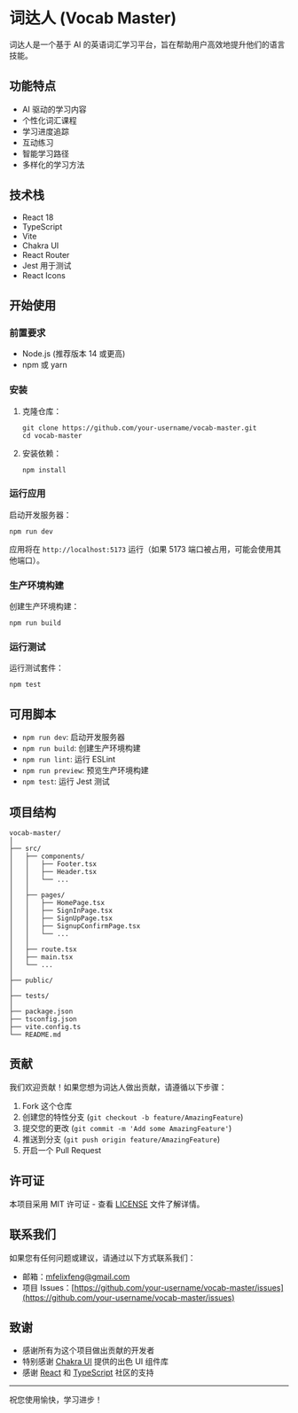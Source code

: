 # 词达人 (Vocab Master)

词达人是一个基于 AI 的英语词汇学习平台，旨在帮助用户高效地提升他们的语言技能。

## 功能特点

- AI 驱动的学习内容
- 个性化词汇课程
- 学习进度追踪
- 互动练习
- 智能学习路径
- 多样化的学习方法

## 技术栈

- React 18
- TypeScript
- Vite
- Chakra UI
- React Router
- Jest 用于测试
- React Icons

## 开始使用

### 前置要求

- Node.js (推荐版本 14 或更高)
- npm 或 yarn

### 安装

1. 克隆仓库：

   ```
   git clone https://github.com/your-username/vocab-master.git
   cd vocab-master
   ```

2. 安装依赖：
   ```
   npm install
   ```

### 运行应用

启动开发服务器：

```
npm run dev
```

应用将在 `http://localhost:5173` 运行（如果 5173 端口被占用，可能会使用其他端口）。

### 生产环境构建

创建生产环境构建：

```
npm run build
```

### 运行测试

运行测试套件：

```
npm test
```

## 可用脚本

- `npm run dev`: 启动开发服务器
- `npm run build`: 创建生产环境构建
- `npm run lint`: 运行 ESLint
- `npm run preview`: 预览生产环境构建
- `npm test`: 运行 Jest 测试

## 项目结构

```
vocab-master/
│
├── src/
│   ├── components/
│   │   ├── Footer.tsx
│   │   ├── Header.tsx
│   │   └── ...
│   │
│   ├── pages/
│   │   ├── HomePage.tsx
│   │   ├── SignInPage.tsx
│   │   ├── SignUpPage.tsx
│   │   ├── SignupConfirmPage.tsx
│   │   └── ...
│   │
│   ├── route.tsx
│   ├── main.tsx
│   └── ...
│
├── public/
│
├── tests/
│
├── package.json
├── tsconfig.json
├── vite.config.ts
└── README.md
```

## 贡献

我们欢迎贡献！如果您想为词达人做出贡献，请遵循以下步骤：

1. Fork 这个仓库
2. 创建您的特性分支 (`git checkout -b feature/AmazingFeature`)
3. 提交您的更改 (`git commit -m 'Add some AmazingFeature'`)
4. 推送到分支 (`git push origin feature/AmazingFeature`)
5. 开启一个 Pull Request

## 许可证

本项目采用 MIT 许可证 - 查看 [LICENSE](LICENSE) 文件了解详情。

## 联系我们

如果您有任何问题或建议，请通过以下方式联系我们：

- 邮箱：mfelixfeng@gmail.com
- 项目 Issues：[https://github.com/your-username/vocab-master/issues](https://github.com/your-username/vocab-master/issues)

## 致谢

- 感谢所有为这个项目做出贡献的开发者
- 特别感谢 [Chakra UI](https://chakra-ui.com/) 提供的出色 UI 组件库
- 感谢 [React](https://reactjs.org/) 和 [TypeScript](https://www.typescriptlang.org/) 社区的支持

---

祝您使用愉快，学习进步！
